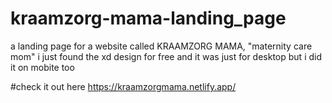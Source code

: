 # kraamzorg-mama-landing_page

a landing page for a website called KRAAMZORG MAMA, "maternity care mom"
i just found the xd design for free and it was just for desktop but i did it on mobite too

#check it out here https://kraamzorgmama.netlify.app/
